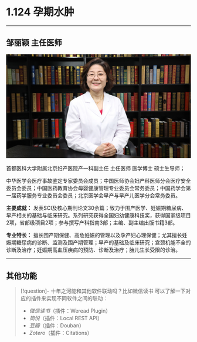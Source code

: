 # 1.124 孕期水肿

---

## 邹丽颖 主任医师

![1678509286575](image/c01_124/1678509286575.png)

首都医科大学附属北京妇产医院产一科副主任 主任医师 医学博士 硕士生导师；

中华医学会医疗事故鉴定专家委员会成员；中国医师协会妇产科医师分会医疗安全委员会委员；中国医药教育协会母婴健康管理专业委员会常务委员；中国药学会第一届药学服务专业委员会委员；北京医学会早产与早产儿医学分会常务委员。

**主要成就：** 发表SCI及核心期刊论文30余篇；致力于围产医学、妊娠期糖尿病、早产相关的基础与临床研究。系列研究获得全国妇幼健康科技奖，获得国家级项目2项，省部级项目2项；参与撰写产科指南3部；主编、副主编出版书籍3部。

**专业特长：** 擅长围产期保健、高危妊娠的管理以及孕产妇心理保健；尤其擅长妊娠期糖尿病的诊断、监测及围产期管理；早产的基础及临床研究；宫颈机能不全的诊断及治疗；妊娠期高血压疾病的预防、诊断及治疗；胎儿生长受限的诊治。

---



## 其他功能

> [!question]- 十年之河能和其他软件联动吗？比如微信读书
> 可以了解一下对应的插件来实现不同软件之间的联动：
>
> - *微信读书*（插件：Weread Plugin）
> - *简悦*（插件：Local REST API）
> - *豆瓣*（插件：Douban）
> - *Zotero*（插件：Citations）
